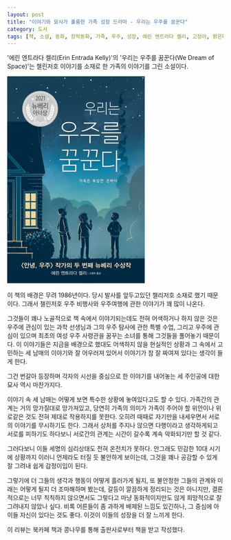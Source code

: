 ```yaml
---
layout: post
title: "이야기와 묘사가 훌륭한 가족 성장 드라마 - 우리는 우주를 꿈꾼다"
category: 도서
tags: [책, 소설, 동화, 창작동화, 가족, 우주, 성장, 에린 엔트라다 켈리, 고정아, 밝은미래, 북카페 책과 콩나무, 서평]
---
```


'에린 엔트라다 켈리(Erin Entrada Kelly)'의
'우리는 우주를 꿈꾼다(We Dream of Space)'는
챌린저호 이야기를 소재로 한 가족의 이야기를 그린 소설이다.

![표지](/images/we-dream-of-space-book-h480.jpg)

이 책의 배경은 무려 1986년이다.
당시 발사를 앞두고있던 챌리저호 소재로 했기 때문이다.
그래서 챌린저호 우주 비행사와 우주여행에 관한 이야기가 꽤 많이 나온다.

그것들이 꽤나 노골적으로 책 속에서 이야기되는데도 전혀 어색하거나 하지 않은 것은
우주에 관심이 있는 과학 선생님과 그의 우주 탐사에 관한 특별 수업,
그리고 우주에 관심이 있으며 최초의 여성 우주 사령관을 꿈꾸는 소녀를 통해 그것들을 풀어놓기 때문이다.
이 이야기들은 지금을 배경으로 했대도 어색하지 않을 현실적인 상황과
그 속에서 고민하는 세 남매의 이야기와 잘 어우러져 있어서
이야기가 참 잘 짜여져 있다는 생각이 들게 한다.

그건 번갈아 등장하며 각자의 시선을 중심으로 한 이야기를 내어놓는 세 주인공에 대한 묘사 역시 마찬가지다.

이야기 속 세 남매는 어떻게 보면 특수한 상황에 놓여있다고도 할 수 있다.
가족간의 관계는 거의 망가질대로 망가져있고,
당연히 가족의 의미가 가족이 주어야 할 위안이나 위로같은 것도 전혀 제대로 작용하지를 못한다.
오히려 때때로 자기만을 내세우면서 서로의 이야기를 무시하기도 한다.
그래서 상처를 주지나 않으면 다행이라고 생각하게되고 서로를 피하기도 하다보니
서로간의 관계는 시간이 갈수록 계속 악화되기만 할 것 같다.

그러다보니 이들 세명의 심리상태도 전혀 온전치가 못하다.
안그래도 민감한 10대 시기에 상황까지 이러니 언제라도 터질 듯 불안하게 보이는데,
그것을 꽤나 공감할 수 있게 잘 그려내 쉽게 감정이입이 된다.

그렇기에 더 그들의 생각과 행동이 어떻게 흘러가게 될지,
또 불안정한 그들의 관계와 미래는 어떻게 될지 더 조마해하며 봤는데,
갈등이 깔끔하게 정리되는 것은 아니지만,
결론적으로는 너무 칙칙하지 않으면서도 그렇다고 마냥 동화적이지만도 않게 희망적으로 잘 그려내지 않았나 싶다.
비록 어른들이 좀 과하게 배제된 느낌도 있긴하나, 그 중심에 아이들 자신이 있다는 것도 좋다.
이것이 이들의 성장을 더 잘 느끼게 한다.



<div class="im im-info">
이 리뷰는 북카페 책과 콩나무를 통해 출판사로부터 책을 받고 작성했다.
</div>
